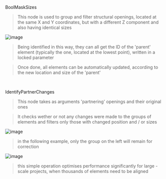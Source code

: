 BoolMaskSizes

> This node is used to group and filter structural openings, located at the same X and Y coordinates, but with a different Z component and also having identical sizes

![image](https://user-images.githubusercontent.com/46314846/170255404-f332b2a2-ed51-44b9-b515-3554161818d9.png)

> Being identified in this way, they can all get the ID of the 'parent' element (typically the one, located at the lowest point), written in a locked parameter

> Once done, all elements can be automatically updated, according to the new location and size of the 'parent'

<br />

IdentifyPartnerChanges

> This node takes as arguments 'partnering' openings and their original ones

> It checks wether or not any changes were made to the groups of elements and filters only those with changed position and / or sizes

![image](https://user-images.githubusercontent.com/46314846/184125392-8999238e-6723-4058-948e-da03f192edfb.png)

> in the following example, only the group on the left will remain for correction

![image](https://user-images.githubusercontent.com/46314846/184125802-50336896-3dcf-40dd-bfd1-8bbdfb4fda73.png)

> this simple operation optimises performance significantly for large - scale projects, when thousands of elements need to be aligned
